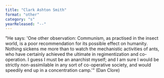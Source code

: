 ```yaml
---
title: "Clark Ashton Smith"
format: "other"
category: "s"
yearReleased: "--"
---
```

 "He says: 'One other observation: Communism, as practised in the insect world, is a poor recommendation for its possible effect on humanity. Nothing sickens me more than to watch the mechanistic activities of ants, who have certainly achieved the ultimate in regimentization and co-operation. I guess I must be an anarchist myself; and I am sure I would be strictly non-assimilable in any sort of co-operative society, and would speedily end up in a concentration camp.'" (Dan Clore)